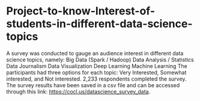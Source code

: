 # Project-to-know-Interest-of-students-in-different-data-science-topics
A survey was conducted to gauge an audience interest in different data science topics, namely:  Big Data (Spark / Hadoop) Data Analysis / Statistics Data Journalism Data Visualization Deep Learning Machine Learning The participants had three options for each topic: Very Interested, Somewhat interested, and Not interested. 2,233 respondents completed the survey.  The survey results have been saved in a csv file and can be accessed through this link: https://cocl.us/datascience_survey_data.
